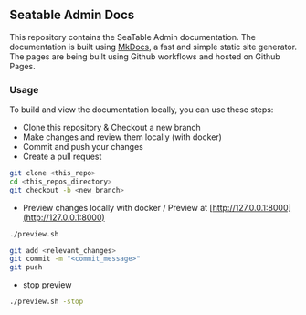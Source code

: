 ## Seatable Admin Docs

This repository contains the SeaTable Admin documentation. The documentation is built using [MkDocs](https://www.mkdocs.org/), a fast and simple static site generator. The pages are being built using Github workflows and hosted on Github Pages.

### Usage
To build and view the documentation locally, you can use these steps:

- Clone this repository & Checkout a new branch
- Make changes and review them locally (with docker)
- Commit and push your changes
- Create a pull request


```bash
git clone <this_repo>
cd <this_repos_directory>
git checkout -b <new_branch>
```
- Preview changes locally with docker / Preview at [http://127.0.0.1:8000](http://127.0.0.1:8000)
```bash
./preview.sh
```
```bash
git add <relevant_changes>
git commit -m "<commit_message>"
git push
```
- stop preview
```bash
./preview.sh -stop
```
